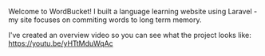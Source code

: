 Welcome to WordBucket!
I built a language learning website using Laravel - my site focuses on commiting words to long term memory. 

I've created an overview video so you can see what the project looks like:
https://youtu.be/yHTtMduWqAc
